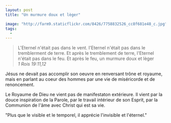 ```yaml
---
layout: post
title: "Un murmure doux et lèger"

image: "http://farm9.staticflickr.com/8426/7758832526_cc8f681e48_c.jpg"
tags: 
  - 
---
```


> L'Eternel n'était pas dans le vent. l'Eternel n'était pas dans le tremblerment de terre. Et après le tremblement de terre, l'Eternel n'était pas dans le feu. Et après le feu, un murmure doux et lèger  
<cite> 1 Rois 19:11,12</cite>

Jésus ne devait pas accomplir son oeuvre en renversant trône et royaume, mais en parlant au coeur des hommes par une vie de miséricorde et de renoncement.  

Le Royaume de Dieu ne vient pas de manifestaton extérieure. Il vient par la douce inspiration de la Parole, par le travail intérieur de son Esprit, par la Communion de l'âme avec Christ qui est sa vie.

"Plus que le visible et le temporel, il apprécie l'invisible et l'éternel."

